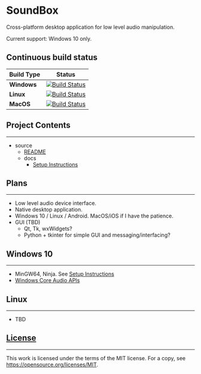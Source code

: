 
# SoundBox

Cross-platform desktop application for low level audio manipulation.

Current support: Windows 10 only.

## Continuous build status

| Build Type  | Status |
|-------------|--------|
| **Windows** | [![Build Status](https://dev.azure.com/mgrahamsmith/SoundBox/_apis/build/status/Windows?branchName=azure-pipeline-cmake)](https://dev.azure.com/mgrahamsmith/SoundBox/_build/latest?definitionId=1&branchName=azure-pipeline-cmake) |
| **Linux**   | [![Build Status](https://dev.azure.com/mgrahamsmith/SoundBox/_apis/build/status/Windows?branchName=azure-pipeline-cmake)](https://dev.azure.com/mgrahamsmith/SoundBox/_build/latest?definitionId=1&branchName=azure-pipeline-cmake)  |
| **MacOS**   | [![Build Status](https://dev.azure.com/mgrahamsmith/SoundBox/_apis/build/status/Windows?branchName=azure-pipeline-cmake)](https://dev.azure.com/mgrahamsmith/SoundBox/_build/latest?definitionId=1&branchName=azure-pipeline-cmake) |

## Project Contents
-----------
* source
    * [README](./source/README.md)
    * docs
        * [Setup Instructions](.source/docs/SetupInstructions.md)

## Plans
--------
* Low level audio device interface.
* Native desktop application.
* Windows 10 / Linux / Android. MacOS/iOS if I have the patience.
* GUI (TBD)
    * Qt, Tk, wxWidgets?
    * Python + tkinter for simple GUI and messaging/interfacing?

## Windows 10
-------------
* MinGW64, Ninja.  See [Setup Instructions](./source/docs/SetupInstructions.md)
* [Windows Core Audio APIs](https://docs.microsoft.com/en-us/windows/win32/coreaudio/core-audio-apis-in-windows-vista)

## Linux
--------
* TBD

## [License](./LICENSE)
-----------------------
This work is licensed under the terms of the MIT license.
For a copy, see <https://opensource.org/licenses/MIT>.
